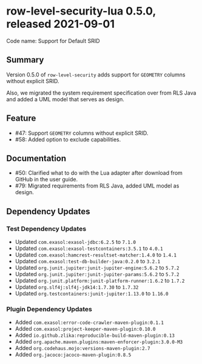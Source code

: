 # row-level-security-lua 0.5.0, released 2021-09-01

Code name: Support for Default SRID

## Summary

Version 0.5.0 of `row-level-security` adds support for `GEOMETRY` columns without explicit SRID.

Also, we migrated the system requirement specification over from RLS Java and added a UML model that serves as design.

## Feature

* #47: Support `GEOMETRY` columns without explicit SRID.
* #58: Added option to exclude capabilities.

## Documentation

* #50: Clarified what to do with the Lua adapter after download from GitHub in the user guide.
* #79: Migrated requirements from RLS Java, added UML model as design.

## Dependency Updates

### Test Dependency Updates

* Updated `com.exasol:exasol-jdbc:6.2.5` to `7.1.0`
* Updated `com.exasol:exasol-testcontainers:3.5.1` to `4.0.1`
* Updated `com.exasol:hamcrest-resultset-matcher:1.4.0` to `1.4.1`
* Updated `com.exasol:test-db-builder-java:0.2.0` to `3.2.1`
* Updated `org.junit.jupiter:junit-jupiter-engine:5.6.2` to `5.7.2`
* Updated `org.junit.jupiter:junit-jupiter-params:5.6.2` to `5.7.2`
* Updated `org.junit.platform:junit-platform-runner:1.6.2` to `1.7.2`
* Updated `org.slf4j:slf4j-jdk14:1.7.30` to `1.7.32`
* Updated `org.testcontainers:junit-jupiter:1.13.0` to `1.16.0`

### Plugin Dependency Updates

* Added `com.exasol:error-code-crawler-maven-plugin:0.1.1`
* Added `com.exasol:project-keeper-maven-plugin:0.10.0`
* Added `io.github.zlika:reproducible-build-maven-plugin:0.13`
* Added `org.apache.maven.plugins:maven-enforcer-plugin:3.0.0-M3`
* Added `org.codehaus.mojo:versions-maven-plugin:2.7`
* Added `org.jacoco:jacoco-maven-plugin:0.8.5`
